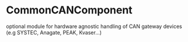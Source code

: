 # CommonCANComponent
optional module for hardware agnostic handling of CAN gateway devices (e.g SYSTEC, Anagate, PEAK, Kvaser...)
